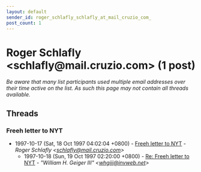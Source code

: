 ```yaml
---
layout: default
sender_id: roger_schlafly_schlafly_at_mail_cruzio_com_
post_count: 1
---
```


# Roger Schlafly <schlafly<span>@</span>mail.cruzio.com> (1 post)

_Be aware that many list participants used multiple email addresses over their time active on the list. As such this page may not contain all threads available._

## Threads

### Freeh letter to NYT
+ 1997-10-17 (Sat, 18 Oct 1997 04:02:04 +0800) - [Freeh letter to NYT](/archive/1997/10/dc276fce21d91bc1857e2abb0734124f1d06cc68d9d14184e10143ae66ed4529) - _Roger Schlafly \<schlafly@mail.cruzio.com\>_
  + 1997-10-18 (Sun, 19 Oct 1997 02:20:00 +0800) - [Re: Freeh letter to NYT](/archive/1997/10/47d7324cfe93b3c6ce684291c6956b6c63301ab82c027e8ec95865ddc00d406e) - _"William H. Geiger III" \<whgiii@invweb.net\>_

